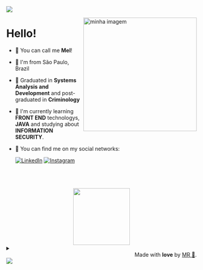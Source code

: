 <img src="https://capsule-render.vercel.app/api?type=Waving&color=ef95ae&fontColor=ef95ae&height=70&section=header" />

<p align="left">
<img align="right" alt="minha imagem" width="300" src="https://media.discordapp.net/attachments/929899914836738061/1105261250348339370/ffbb0050d9b94168ebe7dd8a7d09374a.gif">
<h1>Hello!</h1>

- 🌸 You can call me **Mel**!

- 📍 I'm from São Paulo, Brazil

- 🍧 Graduated in **Systems Analysis and Development** and post-graduated in **Criminology**

- 🫧 I'm currently learning **FRONT END** technologys, **JAVA** and studying about **INFORMATION SECURITY**.

- 🧁 You can find me on my social networks:

  [![LinkedIn](https://img.shields.io/badge/-LinkedIn-000?style=for-the-badge&logo=linkedin&logoColor=ef95ae&color=FFFFFF)](https://www.linkedin.com/in/melissa-ralla/)
[![Instagram](https://img.shields.io/badge/-Instagram-000?style=for-the-badge&logo=instagram&logoColor=ef95ae&color=FFFFFF)](https://instagram.com/mellralla)
</p>

<br>
<br>
<br>

<div align="center">
  <a href="https://github.com/loeycism">
           <! -- language use -->
    <img height="150em" src="https://github-readme-stats.vercel.app/api/top-langs/?username=mellralla&theme=ayu-mirage&hide_border=false&&layout=compact&title_color=ef95ae&text_color=ef95ae&bg_color=FFFFFF&cache_seconds=1800&locale=en">
    
  </a>
</div>

<details align="left">
  <summary></summary>
  - Badges by <a href="https://shields.io/">shields.io</a><br>
  - GitHub Stats by <a href="https://github.com/anuraghazra/github-readme-stats">anuraghazra</a><br>
  - Inspired by <a href="https://github.com/elidianaandrade">EA</a><br>
</details>
 
<div align="right">Made with <strong>love</strong> by <a href="https://github.com/mellralla">MR 🌸</a>.</div>

<img src="https://capsule-render.vercel.app/api?type=Waving&color=ef95ae&fontColor=ef95ae&height=70&section=footer&animation=fadeIn" />
